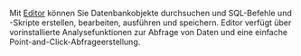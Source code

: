 Mit [Editor](xbg1640280430669.md) können Sie Datenbankobjekte durchsuchen und SQL-Befehle und -Skripte erstellen, bearbeiten, ausführen und speichern. Editor verfügt über vorinstallierte Analysefunktionen zur Abfrage von Daten und eine einfache Point-and-Click-Abfrageerstellung.
